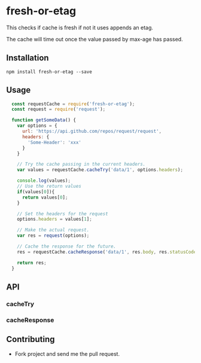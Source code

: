 # fresh-or-etag

This checks if cache is fresh if not it uses appends an etag.

The cache will time out once the value passed by max-age has passed.

## Installation

    npm install fresh-or-etag --save

## Usage
```javascript
  const requestCache = require('fresh-or-etag');
  const request = require('request');

  function getSomeData() {
    var options = {
      url: 'https://api.github.com/repos/request/request',
      headers: {
        'Some-Header': 'xxx'
      }
    }

    // Try the cache passing in the current headers.
    var values = requestCache.cacheTry('data/1', options.headers);

    console.log(values);
    // Use the return values
    if(values[0]){
      return values[0];
    }

    // Set the headers for the request
    options.headers = values[1];

    // Make the actual request.
    var res = request(options);

    // Cache the response for the future.
    res = requestCache.cacheResponse('data/1', res.body, res.statusCode, res.headers);

    return res;
  }
```

## API
### cacheTry
### cacheResponse

## Contributing

* Fork project and send me the pull request.
